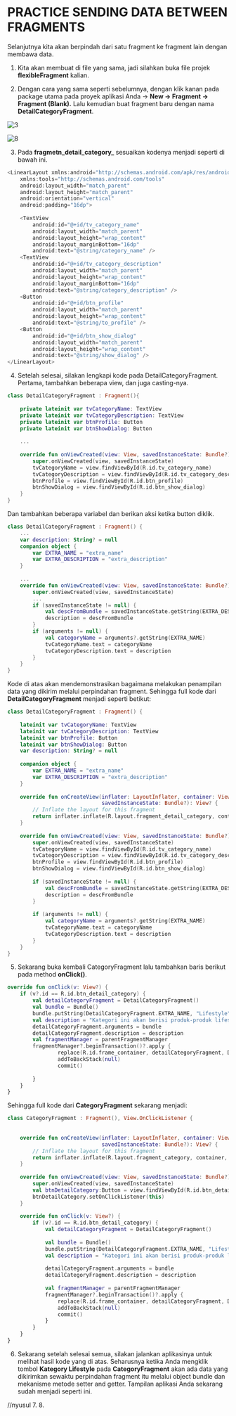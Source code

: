# PRACTICE SENDING DATA BETWEEN FRAGMENTS

Selanjutnya kita akan berpindah dari satu fragment ke fragment lain dengan membawa data.

1. Kita akan membuat di file yang sama, jadi silahkan buka file projek **flexibleFragment** kalian.

2. Dengan cara yang sama seperti sebelumnya, dengan klik kanan pada package utama pada proyek aplikasi Anda → **New → Fragment → Fragment (Blank).** Lalu kemudian buat fragment baru dengan nama **DetailCategoryFragment**.

![3](assets/3.png)

![8](assets/8.png)

3. Pada **fragmetn_detail_category_** sesuaikan kodenya menjadi seperti di bawah ini.
```kotlin
<LinearLayout xmlns:android="http://schemas.android.com/apk/res/android"
    xmlns:tools="http://schemas.android.com/tools"
    android:layout_width="match_parent"
    android:layout_height="match_parent"
    android:orientation="vertical"
    android:padding="16dp">
 
    <TextView
        android:id="@+id/tv_category_name"
        android:layout_width="match_parent"
        android:layout_height="wrap_content"
        android:layout_marginBottom="16dp"
        android:text="@string/category_name" />
    <TextView
        android:id="@+id/tv_category_description"
        android:layout_width="match_parent"
        android:layout_height="wrap_content"
        android:layout_marginBottom="16dp"
        android:text="@string/category_description" />
    <Button
        android:id="@+id/btn_profile"
        android:layout_width="match_parent"
        android:layout_height="wrap_content"
        android:text="@string/to_profile" />
    <Button
        android:id="@+id/btn_show_dialog"
        android:layout_width="match_parent"
        android:layout_height="wrap_content"
        android:text="@string/show_dialog" />
</LinearLayout>
```

4. Setelah selesai, silakan lengkapi kode pada DetailCategoryFragment. Pertama, tambahkan beberapa view, dan juga casting-nya.
```kotlin
class DetailCategoryFragment : Fragment(){
 
    private lateinit var tvCategoryName: TextView
    private lateinit var tvCategoryDescription: TextView
    private lateinit var btnProfile: Button
    private lateinit var btnShowDialog: Button
   
    ...
 
    override fun onViewCreated(view: View, savedInstanceState: Bundle?) {
        super.onViewCreated(view, savedInstanceState)
        tvCategoryName = view.findViewById(R.id.tv_category_name)
        tvCategoryDescription = view.findViewById(R.id.tv_category_description)
        btnProfile = view.findViewById(R.id.btn_profile)
        btnShowDialog = view.findViewById(R.id.btn_show_dialog)
    }
}
```
Dan tambahkan beberapa variabel dan berikan aksi ketika button diklik.

```kotlin
class DetailCategoryFragment : Fragment() {
    ...
    var description: String? = null
    companion object {
        var EXTRA_NAME = "extra_name"
        var EXTRA_DESCRIPTION = "extra_description"
    }
    
    ...
    override fun onViewCreated(view: View, savedInstanceState: Bundle?) {
        super.onViewCreated(view, savedInstanceState)
        ...
        if (savedInstanceState != null) {
            val descFromBundle = savedInstanceState.getString(EXTRA_DESCRIPTION)
            description = descFromBundle
        }
        if (arguments != null) {
            val categoryName = arguments?.getString(EXTRA_NAME)
            tvCategoryName.text = categoryName
            tvCategoryDescription.text = description
        }
    }
}
```

Kode di atas akan mendemonstrasikan bagaimana melakukan penampilan data yang dikirim melalui perpindahan fragment. Sehingga full kode dari **DetailCategoryFragment** menjadi seperti betikut:


```kotlin
class DetailCategoryFragment : Fragment() {
 
    lateinit var tvCategoryName: TextView
    lateinit var tvCategoryDescription: TextView
    lateinit var btnProfile: Button
    lateinit var btnShowDialog: Button
    var description: String? = null
 
    companion object {
        var EXTRA_NAME = "extra_name"
        var EXTRA_DESCRIPTION = "extra_description"
    }
   
    override fun onCreateView(inflater: LayoutInflater, container: ViewGroup?,
                              savedInstanceState: Bundle?): View? {
        // Inflate the layout for this fragment
        return inflater.inflate(R.layout.fragment_detail_category, container, false)
    }
 
    override fun onViewCreated(view: View, savedInstanceState: Bundle?) {
        super.onViewCreated(view, savedInstanceState)
        tvCategoryName = view.findViewById(R.id.tv_category_name)
        tvCategoryDescription = view.findViewById(R.id.tv_category_description)
        btnProfile = view.findViewById(R.id.btn_profile)
        btnShowDialog = view.findViewById(R.id.btn_show_dialog)
 
        if (savedInstanceState != null) {
            val descFromBundle = savedInstanceState.getString(EXTRA_DESCRIPTION)
            description = descFromBundle
        }
 
        if (arguments != null) {
            val categoryName = arguments?.getString(EXTRA_NAME)
            tvCategoryName.text = categoryName
            tvCategoryDescription.text = description
        }
    }
}
```


5. Sekarang buka kembali CategoryFragment lalu tambahkan baris berikut pada method **onClick()**.


```kotlin
override fun onClick(v: View?) {
    if (v?.id == R.id.btn_detail_category) {
        val detailCategoryFragment = DetailCategoryFragment()
        val bundle = Bundle()
        bundle.putString(DetailCategoryFragment.EXTRA_NAME, "Lifestyle")
        val description = "Kategori ini akan berisi produk-produk lifestyle"
        detailCategoryFragment.arguments = bundle
        detailCategoryFragment.description = description
        val fragmentManager = parentFragmentManager
        fragmentManager?.beginTransaction()?.apply {
                replace(R.id.frame_container, detailCategoryFragment, DetailCategoryFragment::class.java.simpleName)
                addToBackStack(null)
                commit()
            
        }
    }
}
```

Sehingga full kode dari **CategoryFragment** sekarang menjadi:

```kotlin
class CategoryFragment : Fragment(), View.OnClickListener {
 
 
    override fun onCreateView(inflater: LayoutInflater, container: ViewGroup?,
                              savedInstanceState: Bundle?): View? {
        // Inflate the layout for this fragment
        return inflater.inflate(R.layout.fragment_category, container, false)
    }
 
    override fun onViewCreated(view: View, savedInstanceState: Bundle?) {
        super.onViewCreated(view, savedInstanceState)
        val btnDetailCategory:Button = view.findViewById(R.id.btn_detail_category)
        btnDetailCategory.setOnClickListener(this)
    }
 
    override fun onClick(v: View?) {
        if (v?.id == R.id.btn_detail_category) {
            val detailCategoryFragment = DetailCategoryFragment()
 
            val bundle = Bundle()
            bundle.putString(DetailCategoryFragment.EXTRA_NAME, "Lifestyle")
            val description = "Kategori ini akan berisi produk-produk lifestyle"
 
            detailCategoryFragment.arguments = bundle
            detailCategoryFragment.description = description
 
            val fragmentManager = parentFragmentManager
            fragmentManager?.beginTransaction()?.apply {
                replace(R.id.frame_container, detailCategoryFragment, DetailCategoryFragment::class.java.simpleName)
                addToBackStack(null)
                commit()
            }
        }
    }
}
```


6. Sekarang setelah selesai semua, silakan jalankan aplikasinya untuk melihat hasil kode yang di atas. Seharusnya ketika Anda mengklik tombol **Kategory Lifestyle** pada **CategoryFragment** akan ada data yang dikirimkan sewaktu perpindahan fragment itu melalui object bundle dan mekanisme metode setter and getter. Tampilan aplikasi Anda sekarang sudah menjadi seperti ini.

//nyusul
7. 
8. 



